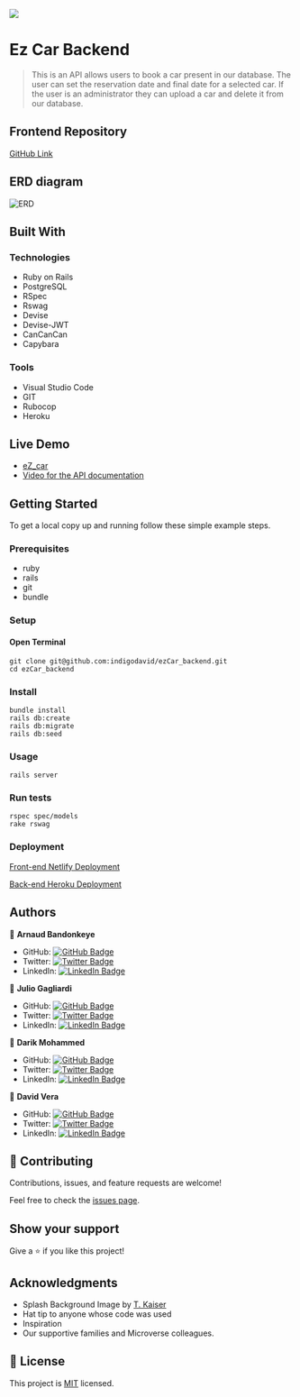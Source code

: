 ![](https://img.shields.io/badge/Microverse-blueviolet)

# Ez Car Backend

> This is an API allows users to book a car present in our database. The user can set the reservation date and final date for a selected car. If the user is an administrator they can upload a car and delete it from our database.

## Frontend Repository

[GitHub Link](https://github.com/indigodavid/ezCar_frontend)

## ERD diagram

![ERD](https://user-images.githubusercontent.com/97900045/196997928-2c857de9-a9fc-4216-8480-9580cc9bc6c0.png)

## Built With

### Technologies 

- Ruby on Rails
- PostgreSQL
- RSpec
- Rswag
- Devise 
- Devise-JWT
- CanCanCan
- Capybara

### Tools

- Visual Studio Code
- GIT
- Rubocop
- Heroku 

## Live Demo

- [eZ_car](https://ezcar-backend.herokuapp.com/api-docs)
- [Video for the API documentation](https://www.loom.com/share/c4df2507582d4538ae3755f26e359c7f)


## Getting Started

To get a local copy up and running follow these simple example steps.

### Prerequisites
- ruby 
- rails 
- git 
- bundle

### Setup

#### Open Terminal 

    git clone git@github.com:indigodavid/ezCar_backend.git
    cd ezCar_backend

### Install

    bundle install
    rails db:create
    rails db:migrate
    rails db:seed

### Usage

    rails server
    
### Run tests

    rspec spec/models
    rake rswag

### Deployment

[Front-end Netlify Deployment](https://ezcar.netlify.app/) 

[Back-end Heroku Deployment](https://ezcar-backend.herokuapp.com/)

## Authors

👤 **Arnaud Bandonkeye**

- GitHub: [![GitHub Badge](https://img.shields.io/badge/-ArnaudBand-white?logo=GitHub&logoColor=181717&style=plastic)](https://github.com/ArnaudBand)
- Twitter: [![Twitter Badge](https://img.shields.io/badge/-@ba104781-white?logo=Twitter&logoColor=1DA1F2&style=plastic)](https://twitter.com/@ba104781)
- LinkedIn: [![LinkedIn Badge](https://img.shields.io/badge/-ArnaudBandonkeye-white?logo=LinkedIn&logoColor=1DA1F2&style=plastic)](https://linkedin.com/in/ArnaudBandonkeye/)

👤 **Julio Gagliardi**

- GitHub: [![GitHub Badge](https://img.shields.io/badge/-BregornOriginal-white?logo=GitHub&logoColor=181717&style=plastic)](https://github.com/BregornOriginal)
- Twitter: [![Twitter Badge](https://img.shields.io/badge/-Bregorn-white?logo=Twitter&logoColor=1DA1F2&style=plastic)](https://twitter.com/Bregorn)
- LinkedIn: [![LinkedIn Badge](https://img.shields.io/badge/-JulioGagliardi-white?logo=LinkedIn&logoColor=1DA1F2&style=plastic)](https://www.linkedin.com/in/julio-gagliardi/)

👤 **Darik Mohammed**

- GitHub: [![GitHub Badge](https://img.shields.io/badge/-darikmohammed-white?logo=GitHub&logoColor=181717&style=plastic)](https://github.com/darikmohammed)
- Twitter: [![Twitter Badge](https://img.shields.io/badge/-r_darik-white?logo=Twitter&logoColor=1DA1F2&style=plastic)](https://twitter.com/r_darik)
- LinkedIn: [![LinkedIn Badge](https://img.shields.io/badge/-darikmohammed-white?logo=LinkedIn&logoColor=1DA1F2&style=plastic)](https://linkedin.com/in/darikmohammed/)

👤 **David Vera**

- GitHub: [![GitHub Badge](https://img.shields.io/badge/-indigodavid-white?logo=GitHub&logoColor=181717&style=plastic)](https://github.com/indigodavid)
- Twitter: [![Twitter Badge](https://img.shields.io/badge/-indigo1987-white?logo=Twitter&logoColor=1DA1F2&style=plastic)](https://twitter.com/indigo1987)
- LinkedIn: [![LinkedIn Badge](https://img.shields.io/badge/-davidveracastillo-white?logo=LinkedIn&logoColor=1DA1F2&style=plastic)](https://linkedin.com/in/davidveracastillo/)

## 🤝 Contributing

Contributions, issues, and feature requests are welcome!

Feel free to check the [issues page](../../issues/).

## Show your support

Give a ⭐️ if you like this project!

## Acknowledgments

- Splash Background Image by [T. Kaiser](https://unsplash.com/@tkaiser)
- Hat tip to anyone whose code was used
- Inspiration
- Our supportive families and Microverse colleagues.

## 📝 License

This project is [MIT](./LICENSE) licensed.
